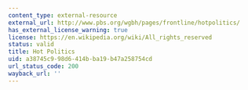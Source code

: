 ```yaml
---
content_type: external-resource
external_url: http://www.pbs.org/wgbh/pages/frontline/hotpolitics/
has_external_license_warning: true
license: https://en.wikipedia.org/wiki/All_rights_reserved
status: valid
title: Hot Politics
uid: a38745c9-98d6-414b-ba19-b47a258754cd
url_status_code: 200
wayback_url: ''
---
```

